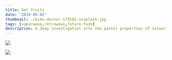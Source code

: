 ```yaml
---
title: Get fruity
date: "2019-05-02"
thumbnail: ./mike-dorner-173502-unsplash.jpg
tags: [vaporwave,retrowave,future-funk]
description: A deep investigation into the pastel properties of colourful fruit and their psychological effects on hamsters
---
```


![](./mike-dorner-173503-unsplash.jpg)

<div class="kg-card kg-image-card kg-width-wide">

![](./mike-dorner-173504-unsplash.jpg)

</div>